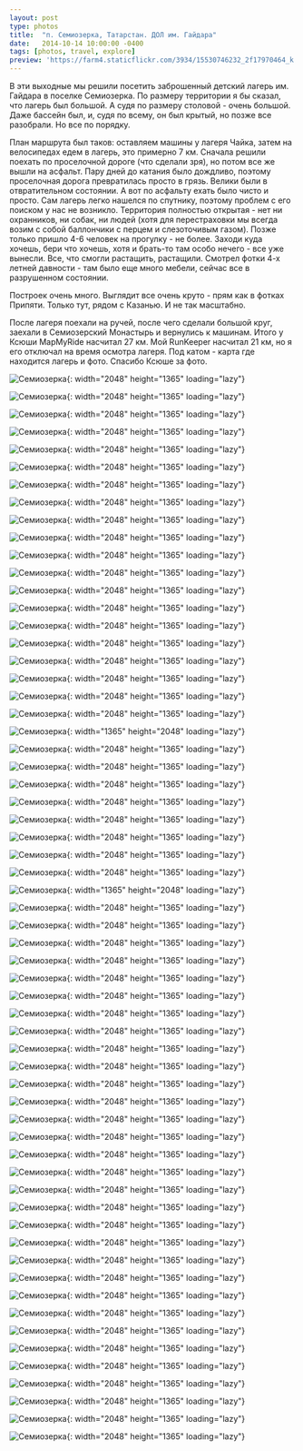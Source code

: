 ```yaml
---
layout: post
type: photos
title:  "п. Семиозерка, Татарстан. ДОЛ им. Гайдара"
date:   2014-10-14 10:00:00 -0400
tags: [photos, travel, explore]
preview: 'https://farm4.staticflickr.com/3934/15530746232_2f17970464_k.jpg'
---
```


В эти выходные мы решили посетить заброшенный детский лагерь им. Гайдара в поселке Семиозерка. По размеру территории я бы сказал, что лагерь был большой. А судя по размеру столовой - очень большой. Даже бассейн был, и, судя по всему, он был крытый, но позже все разобрали. Но все по порядку.

План маршрута был таков: оставляем машины у лагеря Чайка, затем на велосипедах едем в лагерь, это примерно 7 км. Сначала решили поехать по проселочной дороге (что сделали зря), но потом все же вышли на асфальт. Пару дней до катания было дождливо, поэтому проселочная дорога превратилась просто в грязь. Велики были в отвратительном состоянии. А вот по асфальту ехать было чисто и просто. Сам лагерь легко нашелся по спутнику, поэтому проблем с его поиском у нас не возникло. Территория полностью открытая - нет ни охранников, ни собак, ни людей (хотя для перестраховки мы всегда возим с собой баллончики с перцем и слезоточивым газом). Позже только пришло 4-6 человек на прогулку - не более. Заходи куда хочешь, бери что хочешь, хотя и брать-то там особо нечего - все уже вынесли. Все, что смогли растащить, растащили. Смотрел фотки 4-х летней давности - там было еще много мебели, сейчас все в разрушенном состоянии.

Построек очень много. Выглядит все очень круто - прям как в фотках Припяти. Только тут, рядом с Казанью. И не так масштабно.

После лагеря поехали на ручей, после чего сделали большой круг, заехали в Семиозерский Монастырь и вернулись к машинам. Итого у Ксюши MapMyRide насчитал 27 км. Мой RunKeeper насчитал 21 км, но я его отключал на время осмотра лагеря. Под катом - карта где находится лагерь и фото. Спасибо Ксюше за фото.

<Frame src="https://www.google.com/maps/embed?pb=!1m18!1m12!1m3!1d2014.4198282708478!2d49.09854499999997!3d55.95903599999999!2m3!1f0!2f0!3f0!3m2!1i1024!2i768!4f13.1!3m3!1m2!1s0x0%3A0x0!2zNTXCsDU3JzMyLjUiTiA0OcKwMDUnNTQuOCJF!5e1!3m2!1sru!2sru!4v1413238459092" />

![Семиозерка](https://live.staticflickr.com/3948/15530733682_df70ea468d_k.jpg){: width="2048" height="1365" loading="lazy"}

![Семиозерка](https://live.staticflickr.com/5612/14909291344_fc9c727e26_k.jpg){: width="2048" height="1365" loading="lazy"}

![Семиозерка](https://live.staticflickr.com/3938/15344389480_fb052995e0_k.jpg){: width="2048" height="1365" loading="lazy"}

![Семиозерка](https://live.staticflickr.com/3934/15530746232_2f17970464_k.jpg){: width="2048" height="1365" loading="lazy"}

![Семиозерка](https://live.staticflickr.com/3945/15530751192_1b20a9757a_k.jpg){: width="2048" height="1365" loading="lazy"}

![Семиозерка](https://live.staticflickr.com/3951/15344400280_ee614a5d6c_k.jpg){: width="2048" height="1365" loading="lazy"}

![Семиозерка](https://live.staticflickr.com/5606/15530756522_166c71304c_k.jpg){: width="2048" height="1365" loading="lazy"}

![Семиозерка](https://live.staticflickr.com/3948/14909734033_82881c4f5d_k.jpg){: width="2048" height="1365" loading="lazy"}

![Семиозерка](https://live.staticflickr.com/3936/14909323974_9228d856c2_k.jpg){: width="2048" height="1365" loading="lazy"}

![Семиозерка](https://live.staticflickr.com/3927/14909747903_ea89af301c_k.jpg){: width="2048" height="1365" loading="lazy"}

![Семиозерка](https://live.staticflickr.com/3928/14909334734_56425fd609_k.jpg){: width="2048" height="1365" loading="lazy"}

![Семиозерка](https://live.staticflickr.com/3938/14909340904_5d0b34ee9c_k.jpg){: width="2048" height="1365" loading="lazy"}

![Семиозерка](https://live.staticflickr.com/3935/14909344694_51c17896f8_k.jpg){: width="2048" height="1365" loading="lazy"}

![Семиозерка](https://live.staticflickr.com/3943/14909768593_0c155b6262_k.jpg){: width="2048" height="1365" loading="lazy"}

![Семиозерка](https://live.staticflickr.com/5601/14909789273_88b877ca34_k.jpg){: width="2048" height="1365" loading="lazy"}

![Семиозерка](https://live.staticflickr.com/3937/15530821002_48756c6fff_k.jpg){: width="2048" height="1365" loading="lazy"}

![Семиозерка](https://live.staticflickr.com/3929/14909376494_35e1678ac7_k.jpg){: width="2048" height="1365" loading="lazy"}

![Семиозерка](https://live.staticflickr.com/5608/15530833222_cdce9db6c9_k.jpg){: width="2048" height="1365" loading="lazy"}

![Семиозерка](https://live.staticflickr.com/5599/15530839932_15fb22c176_k.jpg){: width="2048" height="1365" loading="lazy"}

![Семиозерка](https://live.staticflickr.com/5605/14909815953_9c32c54085_k.jpg){: width="2048" height="1365" loading="lazy"}

![Семиозерка](https://live.staticflickr.com/3946/14909399804_8ee0768fe4_k.jpg){: width="1365" height="2048" loading="lazy"}

![Семиозерка](https://live.staticflickr.com/5610/14909402394_428cf8b028_k.jpg){: width="2048" height="1365" loading="lazy"}

![Семиозерка](https://live.staticflickr.com/3928/15530853522_a5eef33779_k.jpg){: width="2048" height="1365" loading="lazy"}

![Семиозерка](https://live.staticflickr.com/5600/14909830443_a75cfffd16_k.jpg){: width="2048" height="1365" loading="lazy"}

![Семиозерка](https://live.staticflickr.com/5600/14909839383_05c7dd0130_k.jpg){: width="2048" height="1365" loading="lazy"}

![Семиозерка](https://live.staticflickr.com/5614/15344515670_cb12baf10c_k.jpg){: width="2048" height="1365" loading="lazy"}

![Семиозерка](https://live.staticflickr.com/5598/14909853013_2712bbec35_k.jpg){: width="2048" height="1365" loading="lazy"}

![Семиозерка](https://live.staticflickr.com/5614/14909959053_977f3ad73b_k.jpg){: width="2048" height="1365" loading="lazy"}

![Семиозерка](https://live.staticflickr.com/3941/15344542070_2fafff3a8f_k.jpg){: width="2048" height="1365" loading="lazy"}

![Семиозерка](https://live.staticflickr.com/3929/15530904442_02f13ec08f_k.jpg){: width="1365" height="2048" loading="lazy"}

![Семиозерка](https://live.staticflickr.com/3944/15530907832_7255f83877_k.jpg){: width="2048" height="1365" loading="lazy"}

![Семиозерка](https://live.staticflickr.com/3939/15530910902_d551cc2fef_k.jpg){: width="2048" height="1365" loading="lazy"}

![Семиозерка](https://live.staticflickr.com/3929/14909465294_2a53225541_k.jpg){: width="2048" height="1365" loading="lazy"}

![Семиозерка](https://live.staticflickr.com/3935/14909895183_fec47ee078_k.jpg){: width="2048" height="1365" loading="lazy"}

![Семиозерка](https://live.staticflickr.com/3932/15530929492_b12b826458_k.jpg){: width="2048" height="1365" loading="lazy"}

![Семиозерка](https://live.staticflickr.com/3950/14909488734_0e07c21a4a_k.jpg){: width="2048" height="1365" loading="lazy"}

![Семиозерка](https://live.staticflickr.com/5614/15530945112_e831c70ad1_k.jpg){: width="2048" height="1365" loading="lazy"}

![Семиозерка](https://live.staticflickr.com/5604/15344599000_1ec9097a24_k.jpg){: width="2048" height="1365" loading="lazy"}

![Семиозерка](https://live.staticflickr.com/3936/14909512254_0976ee203f_k.jpg){: width="2048" height="1365" loading="lazy"}

![Семиозерка](https://live.staticflickr.com/3937/15506415376_940c4adbd1_k.jpg){: width="2048" height="1365" loading="lazy"}

![Семиозерка](https://live.staticflickr.com/3931/14909516984_bf78503ecd_k.jpg){: width="2048" height="1365" loading="lazy"}

![Семиозерка](https://live.staticflickr.com/5600/15344613400_09afc54b9b_k.jpg){: width="2048" height="1365" loading="lazy"}

![Семиозерка](https://live.staticflickr.com/3932/15530131855_08b76a03b2_k.jpg){: width="2048" height="1365" loading="lazy"}

![Семиозерка](https://live.staticflickr.com/3950/14909525154_a1762dcbf5_k.jpg){: width="2048" height="1365" loading="lazy"}

![Семиозерка](https://live.staticflickr.com/5612/14909951273_b01bc9c869_k.jpg){: width="2048" height="1365" loading="lazy"}

![Семиозерка](https://live.staticflickr.com/3941/14909531734_8bfd0db6c3_k.jpg){: width="2048" height="1365" loading="lazy"}

![Семиозерка](https://live.staticflickr.com/3933/15344626940_55d4a27010_k.jpg){: width="2048" height="1365" loading="lazy"}

![Семиозерка](https://live.staticflickr.com/5612/15344633250_34ed9855d2_k.jpg){: width="2048" height="1365" loading="lazy"}

![Семиозерка](https://live.staticflickr.com/5598/14909966693_5a40d58362_k.jpg){: width="2048" height="1365" loading="lazy"}

![Семиозерка](https://live.staticflickr.com/5607/15344000438_72856fcd43_k.jpg){: width="2048" height="1365" loading="lazy"}

![Семиозерка](https://live.staticflickr.com/5603/15344644610_456e2dc6e4_k.jpg){: width="2048" height="1365" loading="lazy"}

![Семиозерка](https://live.staticflickr.com/3942/15344144687_248dac287a_k.jpg){: width="2048" height="1365" loading="lazy"}

![Семиозерка](https://live.staticflickr.com/3939/15344651390_8b94c4c6bb_k.jpg){: width="2048" height="1365" loading="lazy"}

![Семиозерка](https://live.staticflickr.com/5613/15527459511_3c811aff25_k.jpg){: width="2048" height="1365" loading="lazy"}

![Семиозерка](https://live.staticflickr.com/3936/15344015538_7ea696e5f6_k.jpg){: width="2048" height="1365" loading="lazy"}

![Семиозерка](https://live.staticflickr.com/5602/15527466321_12aae2ea20_k.jpg){: width="2048" height="1365" loading="lazy"}

![Семиозерка](https://live.staticflickr.com/5600/15344158117_edd1e8eefd_k.jpg){: width="2048" height="1365" loading="lazy"}

![Семиозерка](https://live.staticflickr.com/5601/15344161837_dafd10fdfb_k.jpg){: width="2048" height="1365" loading="lazy"}

![Семиозерка](https://live.staticflickr.com/3939/15344164177_1eeea10bd0_k.jpg){: width="2048" height="1365" loading="lazy"}

![Семиозерка](https://live.staticflickr.com/5609/15344032278_e99b5f0111_k.jpg){: width="2048" height="1365" loading="lazy"}

![Семиозерка](https://live.staticflickr.com/3932/14909281684_edbc0ba2e9_k.jpg){: width="2048" height="1365" loading="lazy"}
